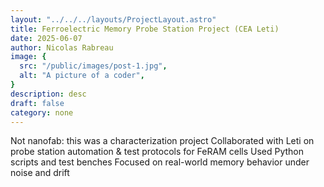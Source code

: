 ```yaml
---
layout: "../../../layouts/ProjectLayout.astro"
title: Ferroelectric Memory Probe Station Project (CEA Leti)
date: 2025-06-07
author: Nicolas Rabreau
image: {
  src: "/public/images/post-1.jpg",
  alt: "A picture of a coder",
}
description: desc
draft: false
category: none
---
```


Not nanofab: this was a characterization project
Collaborated with Leti on probe station automation & test protocols for FeRAM cells
Used Python scripts and test benches
Focused on real-world memory behavior under noise and drift